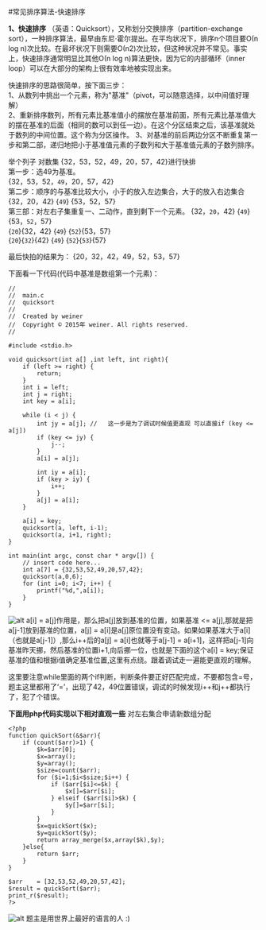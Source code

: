 #常见排序算法-快速排序

**1、快速排序**
（英语：Quicksort），又称划分交换排序（partition-exchange sort），一种排序算法，最早由东尼·霍尔提出。在平均状况下，排序n个项目要Ο(n log n)次比较。在最坏状况下则需要Ο(n2)次比较，但这种状况并不常见。事实上，快速排序通常明显比其他Ο(n log n)算法更快，因为它的内部循环（inner loop）可以在大部分的架构上很有效率地被实现出来。

快速排序的思路很简单，按下面三步：<br/>
	1、从数列中挑出一个元素，称为"基准"（pivot，可以随意选择，以中间值好理解）<br/>
	2、重新排序数列，所有元素比基准值小的摆放在基准前面，所有元素比基准值大的摆在基准的后面（相同的数可以到任一边）。在这个分区结束之后，该基准就处于数列的中间位置。这个称为分区操作。
	3、对基准的前后两边分区不断重复第一步和第二部，递归地把小于基准值元素的子数列和大于基准值元素的子数列排序。
	
举个列子
对数集 {32，53，52，49，20，57，42}进行快排<br/>
第一步：选49为基准。<br/>
{32，53，52，`49`，20，57，42}<br/>
第二步：顺序的与基准比较大小，小于的放入左边集合，大于的放入右边集合<br/>
{32，20，42} {`49`} {53，52，57}<br/>
第三部：对左右子集重复一、二动作，直到剩下一个元素。
{32，`20`，42} {`49`} {53，`52`，57}<br/>
{`20`}{32，42} {`49`} {`52`}{53，57}<br/>
{`20`}{`32`}{42} {`49`} {`52`}{`53`}{57}<br/>

最后快拍的结果为：
{20，32，42，49，52，53，57}

下面看一下代码(代码中基准是数组第一个元素)：

```
//
//  main.c
//  quicksort
//
//  Created by weiner
//  Copyright © 2015年 weiner. All rights reserved.
//

#include <stdio.h>

void quicksort(int a[] ,int left, int right){
    if (left >= right) {
        return;
    }
    int i = left;
    int j = right;
    int key = a[i];
    
    while (i < j) {
        int jy = a[j]; //	这一步是为了调试时候值更直观 可以直接if (key <= a[j])
        if (key <= jy) {
            j--;
        }
        a[i] = a[j];
        
        int iy = a[i];
        if (key > iy) {
            i++;
        }
        a[j] = a[i];
    }
    
    a[i] = key;
    quicksort(a, left, i-1);
    quicksort(a, i+1, right);
}

int main(int argc, const char * argv[]) {
    // insert code here...
    int a[7] = {32,53,52,49,20,57,42};
    quicksort(a,0,6);
    for (int i=0; i<7; i++) {
        printf("%d,",a[i]);
    }
}
```
![alt](http://ocaya4boy.bkt.clouddn.com/image/c_quick_sort.jpeg?imageView2/0/h/300)
a[i] = a[j]作用是，那么把a[j]放到基准的位置，如果基准 <= a[j],那就是把a[j-1]放到基准的位置，a[j] = a[i]是a[j]原位置没有变动。如果如果基准大于a[i]（也就是a[j-1]）,那么i++后的a[j] = a[i]也就等于a[j-1] = a[i+1]，这样把a[j-1]向基准昨天挪，然后基准的位置i+1,向后挪一位，也就是下面的这个a[i] = key;保证基准的值和根据i值确定基准位置,这里有点绕。跟着调试走一遍能更直观的理解。

这里要注意while里面的两个if判断，判断条件要正好匹配完成，不要都包含=号，题主这里都用了‘=’，出现了42，49位置错误，调试的时候发现i++和j++都执行了，犯了个错误。

**下面用php代码实现以下相对直观一些**
对左右集合申请新数组分配

```
<?php
function quickSort(&$arr){
    if (count($arr)>1) {
        $k=$arr[0];
        $x=array();
        $y=array();
        $size=count($arr);
        for ($i=1;$i<$size;$i++) {
            if ($arr[$i]<=$k) {
                $x[]=$arr[$i];
            } elseif ($arr[$i]>$k) {
                $y[]=$arr[$i];
            }
        }
        $x=quickSort($x);
        $y=quickSort($y);
        return array_merge($x,array($k),$y);
    }else{
        return $arr;
    }
}

$arr    = [32,53,52,49,20,57,42];
$result = quickSort($arr);
print_r($result);
?>
```
![alt](http://ocaya4boy.bkt.clouddn.com/image/php_quick_sort.jpeg?imageView2/0/h/300)
题主是用世界上最好的语言的人 :)
